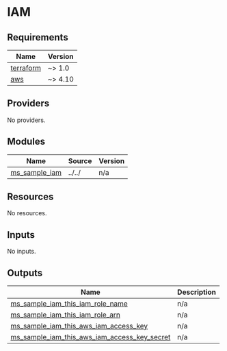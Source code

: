 # IAM

<!-- BEGINNING OF PRE-COMMIT-TERRAFORM DOCS HOOK -->
## Requirements

| Name | Version |
|------|---------|
| <a name="requirement_terraform"></a> [terraform](#requirement\_terraform) | ~> 1.0 |
| <a name="requirement_aws"></a> [aws](#requirement\_aws) | ~> 4.10 |

## Providers

No providers.

## Modules

| Name | Source | Version |
|------|--------|---------|
| <a name="module_ms_sample_iam"></a> [ms\_sample\_iam](#module\_ms\_sample\_iam) | ../../ | n/a |

## Resources

No resources.

## Inputs

No inputs.

## Outputs

| Name | Description |
|------|-------------|
| <a name="output_ms_sample_iam_this_iam_role_name"></a> [ms\_sample\_iam\_this\_iam\_role\_name](#output\_ms\_sample\_iam\_this\_iam\_role\_name) | n/a |
| <a name="output_ms_sample_iam_this_iam_role_arn"></a> [ms\_sample\_iam\_this\_iam\_role\_arn](#output\_ms\_sample\_iam\_this\_iam\_role\_arn) | n/a |
| <a name="output_ms_sample_iam_this_aws_iam_access_key"></a> [ms\_sample\_iam\_this\_aws\_iam\_access\_key](#output\_ms\_sample\_iam\_this\_aws\_iam\_access\_key) | n/a |
| <a name="output_ms_sample_iam_this_aws_iam_access_key_secret"></a> [ms\_sample\_iam\_this\_aws\_iam\_access\_key\_secret](#output\_ms\_sample\_iam\_this\_aws\_iam\_access\_key\_secret) | n/a |

<!-- END OF PRE-COMMIT-TERRAFORM DOCS HOOK -->
